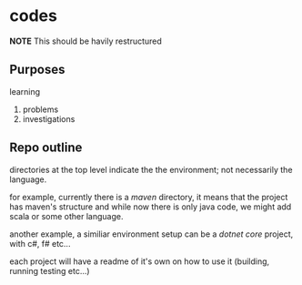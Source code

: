 codes
=====

__NOTE__ This should be havily restructured

## Purposes

learning
1. problems
2. investigations

## Repo outline
directories at the top level indicate the the environment; not necessarily the language.

for example, currently there is a _maven_ directory, it means that the project has maven's structure and while now there is only java code, we might add scala or some other language.

another example, a similiar environment setup can be a _dotnet core_ project, with c#, f# etc...

each project will have a readme of it's own on how to use it (building, running testing etc...)
